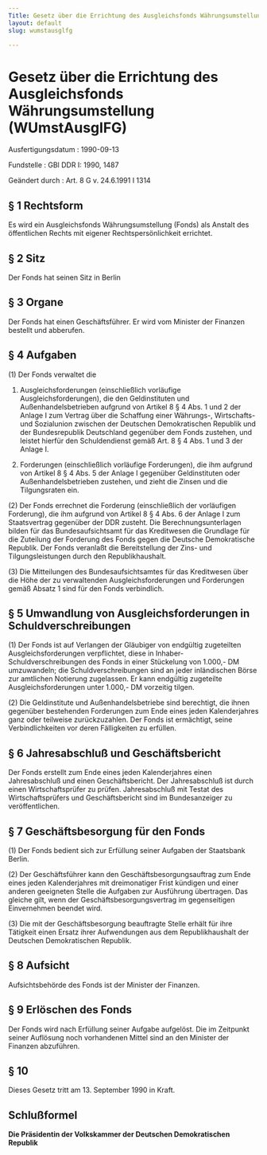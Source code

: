 ```yaml
---
Title: Gesetz über die Errichtung des Ausgleichsfonds Währungsumstellung
layout: default
slug: wumstausglfg

---
```


# Gesetz über die Errichtung des Ausgleichsfonds Währungsumstellung (WUmstAusglFG)

Ausfertigungsdatum
:   1990-09-13

Fundstelle
:   GBl DDR I: 1990, 1487

Geändert durch
:   Art. 8 G v. 24.6.1991 I 1314


## § 1 Rechtsform

Es wird ein Ausgleichsfonds Währungsumstellung (Fonds) als Anstalt des
öffentlichen Rechts mit eigener Rechtspersönlichkeit errichtet.


## § 2 Sitz

Der Fonds hat seinen Sitz in Berlin


## § 3 Organe

Der Fonds hat einen Geschäftsführer. Er wird vom Minister der Finanzen
bestellt und abberufen.


## § 4 Aufgaben

(1) Der Fonds verwaltet die

1.  Ausgleichsforderungen (einschließlich vorläufige
    Ausgleichsforderungen), die den Geldinstituten und
    Außenhandelsbetrieben aufgrund von Artikel 8 § 4 Abs. 1 und 2 der
    Anlage I zum Vertrag über die Schaffung einer Währungs-, Wirtschafts-
    und Sozialunion zwischen der Deutschen Demokratischen Republik und der
    Bundesrepublik Deutschland gegenüber dem Fonds zustehen, und leistet
    hierfür den Schuldendienst gemäß Art. 8 § 4 Abs. 1 und 3 der Anlage I.


2.  Forderungen (einschließlich vorläufige Forderungen), die ihm aufgrund
    von Artikel 8 § 4 Abs. 5 der Anlage I gegenüber Geldinstituten oder
    Außenhandelsbetrieben zustehen, und zieht die Zinsen und die
    Tilgungsraten ein.




(2) Der Fonds errechnet die Forderung (einschließlich der vorläufigen
Forderung), die ihm aufgrund von Artikel 8 § 4 Abs. 6 der Anlage I zum
Staatsvertrag gegenüber der DDR zusteht. Die Berechnungsunterlagen
bilden für das Bundesaufsichtsamt für das Kreditwesen die Grundlage
für die Zuteilung der Forderung des Fonds gegen die Deutsche
Demokratische Republik. Der Fonds veranlaßt die Bereitstellung der
Zins- und Tilgungsleistungen durch den Republikhaushalt.

(3) Die Mitteilungen des Bundesaufsichtsamtes für das Kreditwesen über
die Höhe der zu verwaltenden Ausgleichsforderungen und Forderungen
gemäß Absatz 1 sind für den Fonds verbindlich.


## § 5 Umwandlung von Ausgleichsforderungen in Schuldverschreibungen

(1) Der Fonds ist auf Verlangen der Gläubiger von endgültig
zugeteilten Ausgleichsforderungen verpflichtet, diese in Inhaber-
Schuldverschreibungen des Fonds in einer Stückelung von 1.000,- DM
umzuwandeln; die Schuldverschreibungen sind an jeder inländischen
Börse zur amtlichen Notierung zugelassen. Er kann endgültig zugeteilte
Ausgleichsforderungen unter 1.000,- DM vorzeitig tilgen.

(2) Die Geldinstitute und Außenhandelsbetriebe sind berechtigt, die
ihnen gegenüber bestehenden Forderungen zum Ende eines jeden
Kalenderjahres ganz oder teilweise zurückzuzahlen. Der Fonds ist
ermächtigt, seine Verbindlichkeiten vor deren Fälligkeiten zu
erfüllen.


## § 6 Jahresabschluß und Geschäftsbericht

Der Fonds erstellt zum Ende eines jeden Kalenderjahres einen
Jahresabschluß und einen Geschäftsbericht. Der Jahresabschluß ist
durch einen Wirtschaftsprüfer zu prüfen. Jahresabschluß mit Testat des
Wirtschaftsprüfers und Geschäftsbericht sind im Bundesanzeiger zu
veröffentlichen.


## § 7 Geschäftsbesorgung für den Fonds

(1) Der Fonds bedient sich zur Erfüllung seiner Aufgaben der
Staatsbank Berlin.

(2) Der Geschäftsführer kann den Geschäftsbesorgungsauftrag zum Ende
eines jeden Kalenderjahres mit dreimonatiger Frist kündigen und einer
anderen geeigneten Stelle die Aufgaben zur Ausführung übertragen. Das
gleiche gilt, wenn der Geschäftsbesorgungsvertrag im gegenseitigen
Einvernehmen beendet wird.

(3) Die mit der Geschäftsbesorgung beauftragte Stelle erhält für ihre
Tätigkeit einen Ersatz ihrer Aufwendungen aus dem Republikhaushalt der
Deutschen Demokratischen Republik.


## § 8 Aufsicht

Aufsichtsbehörde des Fonds ist der Minister der Finanzen.


## § 9 Erlöschen des Fonds

Der Fonds wird nach Erfüllung seiner Aufgabe aufgelöst. Die im
Zeitpunkt seiner Auflösung noch vorhandenen Mittel sind an den
Minister der Finanzen abzuführen.


## § 10

Dieses Gesetz tritt am 13. September 1990 in Kraft.


## Schlußformel

**Die Präsidentin der Volkskammer der Deutschen Demokratischen
Republik**

